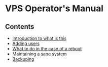 VPS Operator's Manual
======================

## Contents

 - [Introduction to what is this](Intro.md)
 - [Adding users](User_Adding.md)
 - [What to do in the case of a reboot](Reboot.md)
 - [Maintaining a sane system](Maintenance.md)
 - [Backuping](Backup.md)

